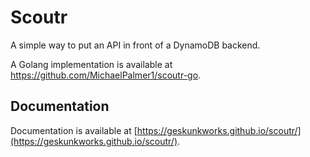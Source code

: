 # Scoutr

A simple way to put an API in front of a DynamoDB backend.

A Golang implementation is available at https://github.com/MichaelPalmer1/scoutr-go.

## Documentation

Documentation is available at [https://geskunkworks.github.io/scoutr/](https://geskunkworks.github.io/scoutr/).

